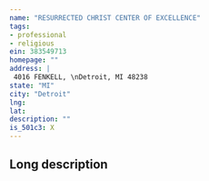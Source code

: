 ```yaml
---
name: "RESURRECTED CHRIST CENTER OF EXCELLENCE"
tags:
- professional
- religious
ein: 383549713
homepage: ""
address: |
 4016 FENKELL, \nDetroit, MI 48238
state: "MI"
city: "Detroit"
lng: 
lat: 
description: ""
is_501c3: X
---
```


## Long description


